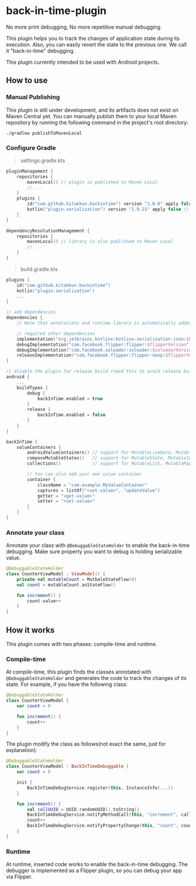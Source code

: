 # back-in-time-plugin

No more print debugging, No more repetitive manual debugging.

This plugin helps you to track the changes of application state during its execution.
Also, you can easily revert the state to the previous one. We call it "back-in-time" debugging.

This plugin currently intended to be used with Android projects.

## How to use

### Manual Publishing

This plugin is still under development, and its artifacts does not exist on Maven Central yet.
You can manually publish them to your local Maven repository by running the following command in the project's root directory:

```shell
./gradlew publishToMavenLocal
```

### Configure Gradle

> settings.gradle.kts

```kotlin
pluginManagement {
    repositories {
        mavenLocal() // plugin is published to Maven Local
        // ...
    }
    plugins {
        id("com.github.kitakkun.backintime") version "1.0.0" apply false
        kotlin("plugin.serialization") version "1.9.21" apply false // required by the plugin
    }
}

dependencyResolutionManagement {
    repositories {
        mavenLocal() // library is also published to Maven Local
        // ...
    }
}
```

> build.gradle.kts

```kotlin
plugins {
    id("com.github.kitakkun.backintime")
    kotlin("plugin.serialization")
    ...
}

// add dependencies
dependencies {
    // Note that annotations and runtime library is automatically added by the back-in-time gradle plugin

    // required other dependencies
    implementation("org.jetbrains.kotlinx:kotlinx-serialization-json:$kotlinxSerializationVersion")
    debugImplementation("com.facebook.flipper:flipper:$flipperVersion")
    debugImplementation("com.facebook.soloader:soloader:$soloaderVersion")
    releaseImplementation("com.facebook.flipper:flipper-noop:$flipperVersion")
}

// disable the plugin for release build (need this to avoid release build error)
android {
    ...
    buildTypes {
        debug {
            backInTime.enabled = true
        }
        release {
            backInTime.enabled = false
        }
    }
}

backInTime {
    valueContainers {
        androidValueContainers() // support for MutableLiveData, MutableStateFlow, MutableState
        composeMutableStates()   // support for MutableState, MutableIntState, MutableLongState, etc...
        collections()            // support for MutableList, MutableMap, MutableSet

        // You can also add your own value container
        container {
            className = "com.example.MyValueContainer"
            captures = listOf("<set-value>", "updateValue")
            getter = "<get-value>"
            setter = "<set-value>"
        }
    }
}
```

### Annotate your class

Annotate your class with `@DebuggableStateHolder` to enable the back-in-time debugging.
Make sure property you want to debug is holding serializable value.

```kotlin
@DebuggableStateHolder
class CounterViewModel : ViewModel() {
    private val mutableCount = MutbaleStateFlow(0)
    val count = mutableCount.asStateFlow()

    fun increment() {
        count.value++
    }
}
```

## How it works

This plugin comes with two phases: compile-time and runtime.

### Compile-time

At compile-time, this plugin finds the classes annotated with `@DebuggableStateHolder` and generates the code to track the changes of its state.
For example, if you have the following class:

```kotlin
@DebuggableStateHolder
class CounterViewModel {
    var count = 0

    fun increment() {
        count++
    }
}
```

The plugin modify the class as follows(not exact the same, just for explanation):

```kotlin
@DebuggableStateHolder
class CounterViewModel : BackInTimeDebuggable {
    var count = 0

    init {
        BackInTimeDebugService.register(this, InstanceInfo(...))
    }

    fun increment() {
        val callUUID = UUID.randomUUID().toString()
        BackInTimeDebugService.notifyMethodCall(this, "increment", callUUID)
        count++
        BackInTimeDebugService.notifyPropertyChange(this, "count", count, callUUID)
    }
}
```

### Runtime

At runtime, inserted code works to enable the back-in-time debugging.
The debugger is implemented as a Flipper plugin, so you can debug your app via Flipper.

